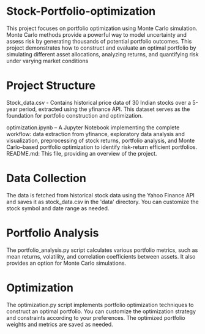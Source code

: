 # Stock-Portfolio-optimization

This project focuses on portfolio optimization using Monte Carlo simulation. Monte Carlo methods provide a powerful way to model uncertainty and assess risk by generating thousands of potential portfolio outcomes. This project demonstrates how to construct and evaluate an optimal portfolio by simulating different asset allocations, analyzing returns, and quantifying risk under varying market conditions


# Project Structure

Stock_data.csv - Contains historical price data of 30 Indian stocks over a 5-year period, extracted using the yfinance API. This dataset serves as the foundation for portfolio construction and optimization.

optimization.ipynb – A Jupyter Notebook implementing the complete workflow: data extraction from yfinance, exploratory data analysis and visualization, preprocessing of stock returns, portfolio analysis, and Monte Carlo–based portfolio optimization to identify risk-return efficient portfolios.
README.md: This file, providing an overview of the project.

# Data Collection

The data is fetched from historical stock data using the Yahoo Finance API and saves it as stock_data.csv in the 'data' directory. You can customize the stock symbol and date range as needed.

# Portfolio Analysis

The portfolio_analysis.py script calculates various portfolio metrics, such as mean returns, volatility, and correlation coefficients between assets. It also provides an option for Monte Carlo simulations.

# Optimization

The optimization.py script implements portfolio optimization techniques to construct an optimal portfolio. You can customize the optimization strategy and constraints according to your preferences. The optimized portfolio weights and metrics are saved as needed.

